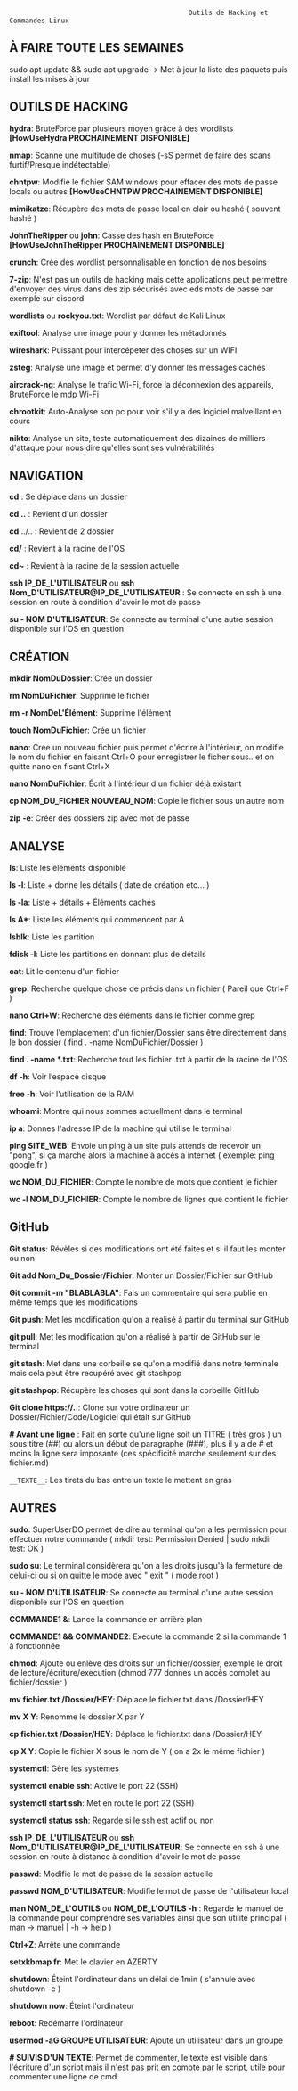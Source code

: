                                                  Outils de Hacking et Commandes Linux
                                                 
  ## À FAIRE TOUTE LES SEMAINES
  sudo apt update && sudo apt upgrade -> Met à jour la liste des paquets puis install les mises à jour 
  
  ## OUTILS DE HACKING
  __hydra__: BruteForce par plusieurs moyen grâce à des wordlists __[HowUseHydra PROCHAINEMENT DISPONIBLE]__
  
  __nmap__: Scanne une multitude de choses (-sS permet de faire des scans furtif/Presque indétectable) 
  
  __chntpw__: Modifie le fichier SAM windows pour effacer des mots de passe locals ou autres __[HowUseCHNTPW PROCHAINEMENT DISPONIBLE]__
  
  __mimikatze__: Récupère des mots de passe local en clair ou hashé ( souvent hashé )
  
  __JohnTheRipper__ ou __john__: Casse des hash en BruteForce __[HowUseJohnTheRipper PROCHAINEMENT DISPONIBLE]__
  
  __crunch__: Crée des wordlist personnalisable en fonction de nos besoins  
  
  __7-zip__: N'est pas un outils de hacking mais cette applications peut permettre d'envoyer des virus dans des zip sécurisés avec eds mots de passe par exemple sur discord 
  
  __wordlists__ ou __rockyou.txt__: Wordlist par défaut de Kali Linux
  
  __exiftool__: Analyse une image pour y donner les métadonnés
  
  __wireshark__: Puissant pour intercépeter des choses sur un WIFI
  
  __zsteg__: Analyse une image et permet d'y donner les messages cachés  
  
  __aircrack-ng__: Analyse le trafic Wi-Fi, force la déconnexion des appareils, BruteForce le mdp Wi-Fi 
  
  __chrootkit__: Auto-Analyse son pc pour voir s'il y a des logiciel malveillant en cours
  
  __nikto__: Analyse un site, teste automatiquement des dizaines de milliers d'attaque pour nous dire qu'elles sont ses vulnérabilités

  
  ## NAVIGATION
  __cd__ : Se déplace dans un dossier
  
  __cd ..__ : Revient d'un dossier
  
  __cd__ ../.. : Revient de 2 dossier
  
  __cd/__ : Revient à la racine de l'OS

  __cd~__ : Revient à la racine de la session actuelle
  
  __ssh IP_DE_L'UTILISATEUR__ ou __ssh Nom_D'UTILISATEUR@IP_DE_L'UTILISATEUR__ : Se connecte en ssh à une session en route à condition d'avoir le mot de passe
  
  __su - NOM D'UTILISATEUR__: Se connecte au terminal d'une autre session disponible sur l'OS en question
  
  ## CRÉATION
  __mkdir NomDuDossier__: Crée un dossier

  __rm NomDuFichier__: Supprime le fichier
  
  __rm -r NomDeL'Élément__: Supprime l'élément
  
  __touch NomDuFichier__: Crée un fichier 
  
  __nano__: Crée un nouveau fichier puis permet d'écrire à l'intérieur, on modifie le nom du fichier en faisant Ctrl+O pour enregistrer le ficher sous.. et on quitte nano en fisant Ctrl+X 
  
  __nano NomDuFichier__: Écrit à l'intérieur d'un fichier déjà existant 
  
  __cp NOM_DU_FICHIER NOUVEAU_NOM__: Copie le fichier sous un autre nom  
  
  __zip -e__: Créer des dossiers zip avec mot de passe 

  ## ANALYSE
  __ls__: Liste les éléments disponible 
  
  __ls -l__: Liste + donne les détails ( date de création etc... ) 
  
  __ls -la__: Liste + détails + Éléments cachés
  
  __ls A*__: Liste les éléments qui commencent par A
  
  __lsblk__: Liste les partition 
  
  __fdisk -l__: Liste les partitions en donnant plus de détails 
  
  __cat__: Lit le contenu d'un fichier
  
  __grep__: Recherche quelque chose de précis dans un fichier ( Pareil que Ctrl+F )
  
  __nano Ctrl+W__: Recherche des éléments dans le fichier comme grep
  
  __find__: Trouve l'emplacement d'un fichier/Dossier sans être directement dans le bon dossier ( find . -name NomDuFichier/Dossier )
  
  __find . -name *.txt__: Recherche tout les fichier .txt à partir de la racine de l'OS 
  
  __df -h__: Voir l’espace disque
  
  __free -h__: Voir l’utilisation de la RAM
  
  __whoami__: Montre qui nous sommes actuellment dans le terminal 
  
  __ip a__: Donnes l'adresse IP de la machine qui utilise le terminal 
  
  __ping SITE_WEB__: Envoie un ping à un site puis attends de recevoir un "pong", si ça marche alors la machine à accès a internet ( exemple: ping google.fr ) 
  
  __wc NOM_DU_FICHIER__: Compte le nombre de mots que contient le fichier 
  
  __wc -l NOM_DU_FICHIER__: Compte le nombre de lignes que contient le fichier 


  ## GitHub
  __Git status__: Révèles si des modifications ont été faites et si il faut les monter ou non 
  
  __Git add Nom_Du_Dossier/Fichier__: Monter un Dossier/Fichier sur GitHub
  
  __Git commit -m "BLABLABLA"__: Fais un commentaire qui sera publié en même temps que les modifications
  
  __Git push__: Met les modification qu'on a réalisé à partir du terminal sur GitHub

  __git pull__: Met les modification qu'on a réalisé à partir de GitHub sur le terminal

  __git stash__: Met dans une corbeille se qu'on a modifié dans notre terminale mais cela peut être recupéré avec git stashpop

  __git stashpop__: Récupère les choses qui sont dans la corbeille GitHub
  
  __Git clone https://..__: Clone sur votre ordinateur un Dossier/Fichier/Code/Logiciel qui était sur GitHub

  __# Avant une ligne__ : Fait en sorte qu'une ligne soit un TITRE ( très gros ) un sous titre (##) ou alors un début de paragraphe (###), plus il y a de # et moins la ligne sera imposante (ces spécificité marche seulement sur des fichier.md)
  
  `__TEXTE__`: Les tirets du bas entre un texte le mettent en gras
 
  ## AUTRES
  __sudo__: SuperUserDO permet de dire au terminal qu'on a les permission pour effectuer notre commande ( mkdir test: Permission Denied | sudo mkdir test: OK ) 
  
  __sudo su__: Le terminal considèrera qu'on a les droits jusqu'à la fermeture de celui-ci ou si on quitte le mode avec " exit " ( mode root )
  
  __su - NOM D'UTILISATEUR__: Se connecte au terminal d'une autre session disponible sur l'OS en question 
  
  __COMMANDE1 &__: Lance la commande en arrière plan  
  
  __COMMANDE1 && COMMANDE2__: Execute la commande 2 si la commande 1 à fonctionnée
  
  __chmod__: Ajoute ou enlève des droits sur un fichier/dossier, exemple le droit de lecture/écriture/execution (chmod 777 donnes un accès complet au fichier/dossier )
  
  __mv fichier.txt /Dossier/HEY__: Déplace le fichier.txt dans /Dossier/HEY
  
  __mv X Y__: Renomme le dossier X par Y
  
  __cp fichier.txt /Dossier/HEY__: Déplace le fichier.txt dans /Dossier/HEY
  
  __cp X Y__: Copie le fichier X sous le nom de Y ( on a 2x le même fichier )
  
  __systemctl__: Gère les systèmes 
  
  __systemctl enable ssh__: Active le port 22 (SSH) 
  
  __systemctl start ssh__: Met en route le port 22 (SSH)
  
  __systemctl status ssh__: Regarde si le ssh est actif ou non 
  
  __ssh IP_DE_L'UTILISATEUR__ ou __ssh Nom_D'UTILISATEUR@IP_DE_L'UTILISATEUR__: Se connecte en ssh à une session en route à distance à condition d'avoir le mot de passe
  
  __passwd__: Modifie le mot de passe de la session actuelle
  
  __passwd NOM_D'UTILISATEUR__: Modifie le mot de passe de l'utilisateur local 
  
  __man NOM_DE_L'OUTILS__ ou __NOM_DE_L'OUTILS -h__ : Regarde le manuel de la commande pour comprendre ses variables ainsi que son utilité principal ( man -> manuel | -h -> help ) 
  
  __Ctrl+Z__: Arrête une commande
  
  __setxkbmap fr__: Met le clavier en AZERTY
  
  __shutdown__: Éteint l'ordinateur dans un délai de 1min ( s'annule avec shutdown -c )
  
  __shutdown now__: Éteint l'ordinateur 
  
  __reboot__: Redémarre l'ordinateur 
  
  __usermod -aG GROUPE UTILISATEUR__: Ajoute un utilisateur dans un groupe  
  
  __# SUIVIS D'UN TEXTE__: Permet de commenter, le texte est visible dans l'écriture d'un script mais il n'est pas prit en compte par le script, utile pour commenter une ligne de cmd 
